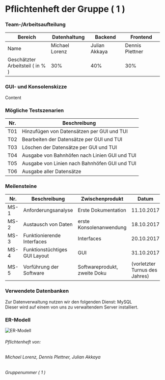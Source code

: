 # Pflichtenheft der Gruppe ( 1 )
  ### Team-/Arbeitsaufteilung
  Bereich | Datenhaltung | Backend | Frontend
  ---- | ---- | ---- | ----
  Name | Michael Lorenz | Julian Akkaya | Dennis Plettner
  Geschätzter<br> Arbeitsteil ( in % ) | 30% | 40% | 30%

  ### GUI- und Konsolenskizze
  Content

  ### Mögliche Testszenarien
  Nr. | Beschreibung 
  ---- | ----
  T01 | Hinzufügen von Datensätzen per GUI und TUI 
  T02 | Bearbeiten der Datensätze per GUI und TUI 
  T03 | Löschen der Datensätze per GUI und TUI
  T04 | Ausgabe von Bahnhöfen nach Linien GUI und TUI
  T05 | Ausgabe von Linien nach Bahnhöfen GUI und TUI
  T06 | Ausgabe aller Datensätze

  ### Meilensteine
  Nr. | Beschreibung | Zwischenprodukt | Datum
  ---- | ---- | ---- | ----
  MS-1 | Anforderungsanalyse | Erste Dokumentation | 11.10.2017
  MS-2 | Austausch von Daten | erste Konsolenanwendung | 18.10.2017
  MS-3 | Funktionierende Interfaces | Interfaces | 20.10.2017
  MS-4 | Funktionstüchtiges GUI Layout | GUI | 31.10.2017
  MS-5 | Vorführung der Software | Softwareprodukt, zweite Doku | (vorletzter Turnus des Jahres)

  ### Verwendete Datenbanken
  Zur Datenverwaltung nutzen wir den folgenden Dienst: MySQL<br>
  Dieser wird auf einem von uns zu verwaltendem Server installiert.

  ### ER-Modell
  ![ER-Modell](https://github.com/Bontah/AS_LEHRJAHR_3_GRUPPE_1/blob/master/ER-Diagramm-Bahnhoefe-Linien.jpg?raw=true "ER-Modell")

###### Pflichtenheft von:
###### Michael Lorenz, Dennis Plettner, Julian Akkaya
###### Gruppenummer ( 1 )
